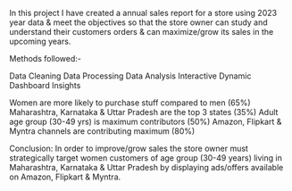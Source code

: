 In this project I have created a annual sales report for a store using 2023 year data & meet the objectives so that the store owner can study and understand their customers orders & can maximize/grow its sales in the upcoming years.

Methods followed:-

Data Cleaning
Data Processing
Data Analysis
Interactive Dynamic Dashboard
Insights

Women are more likely to purchase stuff compared to men (65%)
Maharashtra, Karnataka & Uttar Pradesh are the top 3 states (35%)
Adult age group (30-49 yrs) is maximum contributors (50%)
Amazon, Flipkart & Myntra channels are contributing maximum (80%)

Conclusion:
In order to improve/grow sales the store owner must strategically target women customers of age group (30-49 years) living in Maharashtra, Karnataka & Uttar Pradesh by displaying ads/offers available on Amazon, Flipkart & Myntra.
